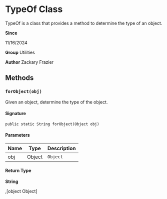 # TypeOf Class

TypeOf is a class that provides a method to determine the type of an object.

**Since** 

11/16/2024

**Group** Utilities

**Author** Zackary Frazier

## Methods
### `forObject(obj)`

Given an object, determine the type of the object.

#### Signature
```apex
public static String forObject(Object obj)
```

#### Parameters
| Name | Type | Description |
|------|------|-------------|
| obj | Object | `Object` |

#### Return Type
**String**

,[object Object]